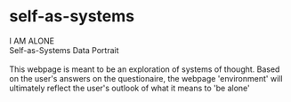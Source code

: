 # self-as-systems

I AM ALONE<br>
Self-as-Systems Data Portrait <br><br>
This webpage is meant to be an exploration of systems of thought. Based on the user's answers on the questionaire, the webpage 'environment' will ultimately reflect the user's outlook of what it means to 'be alone'
